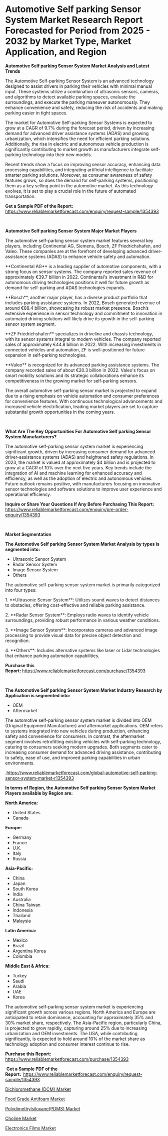 <p><h1>Automotive Self parking Sensor System Market Research Report Forecasted for Period from 2025 -  2032 by Market Type, Market Application, and Region</h1></p><p><strong>Automotive Self parking Sensor System Market Analysis and Latest Trends</strong></p>
<p><p>The Automotive Self-parking Sensor System is an advanced technology designed to assist drivers in parking their vehicles with minimal manual input. These systems utilize a combination of ultrasonic sensors, cameras, and algorithms to detect available parking spaces, evaluate the surroundings, and execute the parking maneuver autonomously. They enhance convenience and safety, reducing the risk of accidents and making parking easier in tight spaces.</p><p>The market for Automotive Self-parking Sensor Systems is expected to grow at a CAGR of 9.7% during the forecast period, driven by increasing demand for advanced driver assistance systems (ADAS) and growing urbanization, which intensifies the need for efficient parking solutions. Additionally, the rise in electric and autonomous vehicle production is significantly contributing to market growth as manufacturers integrate self-parking technology into their new models. </p><p>Recent trends show a focus on improving sensor accuracy, enhancing data processing capabilities, and integrating artificial intelligence to facilitate smarter parking solutions. Moreover, as consumer awareness of safety features grows, so does the demand for self-parking systems, positioning them as a key selling point in the automotive market. As this technology evolves, it is set to play a crucial role in the future of automated transportation.</p></p>
<p><strong>Get a Sample PDF of the Report:&nbsp;</strong> <a href="https://www.reliablemarketforecast.com/enquiry/request-sample/1354393?utm_campaign=2195&utm_medium=2&utm_source=Github&utm_content=ia&utm_term=30012025&utm_id=automotive-self-parking-sensor-system">https://www.reliablemarketforecast.com/enquiry/request-sample/1354393</a></p>
<p>&nbsp;</p>
<p><strong>Automotive Self parking Sensor System Major Market Players</strong></p>
<p><p>The automotive self-parking sensor system market features several key players, including Continental AG, Siemens, Bosch, ZF Friedrichshafen, and Valeo. These companies are at the forefront of developing advanced driver-assistance systems (ADAS) to enhance vehicle safety and automation.</p><p>**Continental AG** is a leading supplier of automotive components, with a strong focus on sensor systems. The company reported sales revenue of approximately €39.7 billion in 2022. Continental's investment in R&D for autonomous driving technologies positions it well for future growth as demand for self-parking and ADAS technologies expands.</p><p>**Bosch**, another major player, has a diverse product portfolio that includes parking assistance systems. In 2022, Bosch generated revenue of around €88.4 billion, showcasing its robust market presence. Bosch’s extensive experience in sensor technology and commitment to innovation in automated driving solutions will likely drive its growth in the self-parking sensor system segment.</p><p>**ZF Friedrichshafen** specializes in driveline and chassis technology, with its sensor systems integral to modern vehicles. The company reported sales of approximately €44.8 billion in 2022. With increasing investments in connected vehicles and automation, ZF is well-positioned for future expansion in self-parking technologies.</p><p>**Valeo** is recognized for its advanced parking assistance systems. The company recorded sales of about €20.3 billion in 2022. Valeo's focus on smart mobility solutions and its strategic collaborations enhance its competitiveness in the growing market for self-parking sensors.</p><p>The overall automotive self-parking sensor market is projected to expand due to a rising emphasis on vehicle automation and consumer preferences for convenience features. With continuous technological advancements and increased vehicle electrification, leading market players are set to capture substantial growth opportunities in the coming years.</p></p>
<p>&nbsp;</p>
<p><strong>What Are The Key Opportunities For Automotive Self parking Sensor System Manufacturers?</strong></p>
<p><p>The automotive self-parking sensor system market is experiencing significant growth, driven by increasing consumer demand for advanced driver-assistance systems (ADAS) and heightened safety regulations. In 2023, the market is valued at approximately $4 billion and is projected to grow at a CAGR of 10% over the next five years. Key trends include the integration of AI and machine learning for enhanced accuracy and efficiency, as well as the adoption of electric and autonomous vehicles. Future outlook remains positive, with manufacturers focusing on innovative sensor technologies and software solutions to improve user experience and operational efficiency.</p></p>
<p><strong>Inquire or Share Your Questions If Any Before Purchasing This Report:</strong> <a href="https://www.reliablemarketforecast.com/enquiry/pre-order-enquiry/1354393?utm_campaign=2195&utm_medium=2&utm_source=Github&utm_content=ia&utm_term=30012025&utm_id=automotive-self-parking-sensor-system">https://www.reliablemarketforecast.com/enquiry/pre-order-enquiry/1354393</a></p>
<p>&nbsp;</p>
<p><strong>Market Segmentation</strong></p>
<p><strong>The Automotive Self parking Sensor System Market Analysis by types is segmented into:</strong></p>
<p><ul><li>Ultrasonic Sensor System</li><li>Radar Sensor System</li><li>Image Sensor System</li><li>Others</li></ul></p>
<p><p>The automotive self-parking sensor system market is primarily categorized into four types: </p><p>1. **Ultrasonic Sensor System**: Utilizes sound waves to detect distances to obstacles, offering cost-effective and reliable parking assistance.</p><p>2. **Radar Sensor System**: Employs radio waves to identify vehicle surroundings, providing robust performance in various weather conditions.</p><p>3. **Image Sensor System**: Incorporates cameras and advanced image processing to provide visual data for precise object detection and recognition.</p><p>4. **Others**: Includes alternative systems like laser or Lidar technologies that enhance parking automation capabilities.</p></p>
<p><strong>Purchase this Report:&nbsp;</strong><a href="https://www.reliablemarketforecast.com/purchase/1354393?utm_campaign=2195&utm_medium=2&utm_source=Github&utm_content=ia&utm_term=30012025&utm_id=automotive-self-parking-sensor-system">https://www.reliablemarketforecast.com/purchase/1354393</a></p>
<p>&nbsp;</p>
<p><strong>The Automotive Self parking Sensor System Market Industry Research by Application is segmented into:</strong></p>
<p><ul><li>OEM</li><li>Aftermarket</li></ul></p>
<p><p>The automotive self-parking sensor system market is divided into OEM (Original Equipment Manufacturer) and aftermarket applications. OEM refers to systems integrated into new vehicles during production, enhancing safety and convenience for consumers. In contrast, the aftermarket segment involves retrofitting existing vehicles with self-parking technology, catering to consumers seeking modern upgrades. Both segments cater to increasing consumer demand for advanced driving assistance, contributing to safety, ease of use, and improved parking capabilities in urban environments.</p></p>
<p><a href="https://www.reliablemarketforecast.com/global-automotive-self-parking-sensor-system-market-r1354393?utm_campaign=2195&utm_medium=2&utm_source=Github&utm_content=ia&utm_term=30012025&utm_id=automotive-self-parking-sensor-system">&nbsp;https://www.reliablemarketforecast.com/global-automotive-self-parking-sensor-system-market-r1354393</a></p>
<p><strong>In terms of Region, the Automotive Self parking Sensor System Market Players available by Region are:</strong></p>
<p>
    <p> <strong> North America: </strong>
        <ul>
            <li>United States</li>
            <li>Canada</li>
        </ul>
        </p> 
    <p> <strong> Europe: </strong>
        <ul>
            <li>Germany</li>
            <li>France</li>
            <li>U.K.</li>
            <li>Italy</li>
            <li>Russia</li>
        </ul>
        </p> 
    <p> <strong> Asia-Pacific: </strong>
        <ul>
            <li>China</li>
            <li>Japan</li>
            <li>South Korea</li>
            <li>India</li>
            <li>Australia</li>
            <li>China Taiwan</li>
            <li>Indonesia</li>
            <li>Thailand</li>
            <li>Malaysia</li>
        </ul>
        </p> 
    <p> <strong> Latin America: </strong>
        <ul>
            <li>Mexico</li>
            <li>Brazil</li>
            <li>Argentina Korea</li>
            <li>Colombia</li>
        </ul>
        </p> 
    <p> <strong> Middle East & Africa: </strong>
        <ul>
            <li>Turkey</li>
            <li>Saudi</li>
            <li>Arabia</li>
            <li>UAE</li>
            <li>Korea</li>
        </ul>
    </p>
    </p>
<p><p>The automotive self-parking sensor system market is experiencing significant growth across various regions. North America and Europe are anticipated to retain dominance, accounting for approximately 35% and 30% market share, respectively. The Asia-Pacific region, particularly China, is projected to grow rapidly, capturing around 25% due to increasing urbanization and OEM investments. The USA, while contributing significantly, is expected to hold around 10% of the market share as technology adoption and consumer interest continue to rise.</p></p>
<p><strong>Purchase this Report: </strong><a href="https://www.reliablemarketforecast.com/purchase/1354393?utm_campaign=2195&utm_medium=2&utm_source=Github&utm_content=ia&utm_term=30012025&utm_id=automotive-self-parking-sensor-system">https://www.reliablemarketforecast.com/purchase/1354393</a></p>
<p>&nbsp;<strong>Get a Sample PDF of the Report:&nbsp;&nbsp;</strong><a href="https://www.reliablemarketforecast.com/enquiry/request-sample/1354393?utm_campaign=2195&utm_medium=2&utm_source=Github&utm_content=ia&utm_term=30012025&utm_id=automotive-self-parking-sensor-system">https://www.reliablemarketforecast.com/enquiry/request-sample/1354393</a></p>
<p><strong></strong></p>
<p><p><a href="https://www.linkedin.com/pulse/global-dichloromethane-dcm-market-size-2025-2032-insights-3f3cf?utm_campaign=2195&utm_medium=2&utm_source=Github&utm_content=ia&utm_term=30012025&utm_id=automotive-self-parking-sensor-system">Dichloromethane (DCM) Market</a></p><p><a href="https://www.linkedin.com/pulse/comprehensive-analysis-food-grade-antifoam-market-growth-wkmxf?utm_campaign=2195&utm_medium=2&utm_source=Github&utm_content=ia&utm_term=30012025&utm_id=automotive-self-parking-sensor-system">Food Grade Antifoam Market</a></p><p><a href="https://www.linkedin.com/pulse/significant-growth-anticipated-polydimethylsiloxanepdms-market-fxfue?utm_campaign=2195&utm_medium=2&utm_source=Github&utm_content=ia&utm_term=30012025&utm_id=automotive-self-parking-sensor-system">Polydimethylsiloxane(PDMS) Market</a></p><p><a href="https://github.com/zitanebeibit9/Market-Research-Report-List-1/blob/main/choline-market.md?utm_campaign=2195&utm_medium=2&utm_source=Github&utm_content=ia&utm_term=30012025&utm_id=automotive-self-parking-sensor-system">Choline Market</a></p><p><a href="https://github.com/loppibsr/Market-Research-Report-List-1/blob/main/electronics-films-market.md?utm_campaign=2195&utm_medium=2&utm_source=Github&utm_content=ia&utm_term=30012025&utm_id=automotive-self-parking-sensor-system">Electronics Films Market</a></p></p>